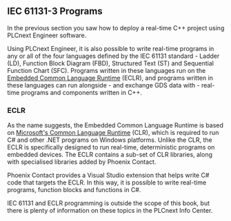## IEC 61131-3 Programs

In the previous section you saw how to deploy a real-time C++ project using PLCnext Engineer software.

Using PLCnext Engineer, it is also possible to write real-time programs in any or all of the four languages defined by the IEC 61131 standard - Ladder (LD), Function Block Diagram (FBD), Structured Text (ST) and Sequential Function Chart (SFC). Programs written in these languages run on the [Embedded Common Language Runtime][eclr-info] (ECLR), and programs written in these languages can run alongside - and exchange GDS data with - real-time programs and components written in C++.

### ECLR

As the name suggests, the Embedded Common Language Runtime is based on [Microsoft's Common Language Runtime][clr-info] (CLR), which is required to run C# and other .NET programs on Windows platforms. Unlike the CLR, the ECLR is specifically designed to run real-time, deterministic programs on embedded devices. The ECLR contains a sub-set of CLR libraries, along with specialised libraries added by Phoenix Contact.

Phoenix Contact provides a Visual Studio extension that helps write C# code that targets the ECLR. In this way, it is possible to write real-time programs, function blocks and functions in C#.

IEC 61131 and ECLR programming is outside the scope of this book, but there is plenty of information on these topics in the PLCnext Info Center.

[eclr-info]: https://www.plcnext.help/te/Programming/Csharp/eCLR_Programming_System.htm
[clr-info]: https://docs.microsoft.com/en-us/dotnet/standard/clr
